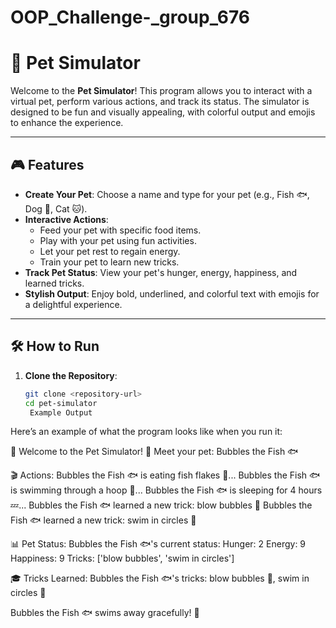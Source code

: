 # OOP_Challenge-_group_676
# 🐾 Pet Simulator

Welcome to the **Pet Simulator**! This program allows you to interact with a virtual pet, perform various actions, and track its status. The simulator is designed to be fun and visually appealing, with colorful output and emojis to enhance the experience.

---

## 🎮 Features

- **Create Your Pet**: Choose a name and type for your pet (e.g., Fish 🐟, Dog 🐶, Cat 🐱).
- **Interactive Actions**:
  - Feed your pet with specific food items.
  - Play with your pet using fun activities.
  - Let your pet rest to regain energy.
  - Train your pet to learn new tricks.
- **Track Pet Status**: View your pet's hunger, energy, happiness, and learned tricks.
- **Stylish Output**: Enjoy bold, underlined, and colorful text with emojis for a delightful experience.

---

## 🛠️ How to Run

1. **Clone the Repository**:
   ```bash
   git clone <repository-url>
   cd pet-simulator
    Example Output
Here’s an example of what the program looks like when you run it:

🐾 Welcome to the Pet Simulator! 🐾
Meet your pet: Bubbles the Fish 🐟

🎬 Actions:
Bubbles the Fish 🐟 is eating fish flakes 🥣...
Bubbles the Fish 🐟 is swimming through a hoop 🎯...
Bubbles the Fish 🐟 is sleeping for 4 hours 💤...
Bubbles the Fish 🐟 learned a new trick: blow bubbles 💨
Bubbles the Fish 🐟 learned a new trick: swim in circles 🔄

📊 Pet Status:
Bubbles the Fish 🐟's current status:
Hunger: 2
Energy: 9
Happiness: 9
Tricks: ['blow bubbles', 'swim in circles']

🎓 Tricks Learned:
Bubbles the Fish 🐟's tricks: blow bubbles 💨, swim in circles 🔄

Bubbles the Fish 🐟 swims away gracefully! 🌊
